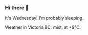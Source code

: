 ### Hi there :wave:

It's Wednesday! I'm probably sleeping.

Weather in Victoria BC: mist, at +9°C.
